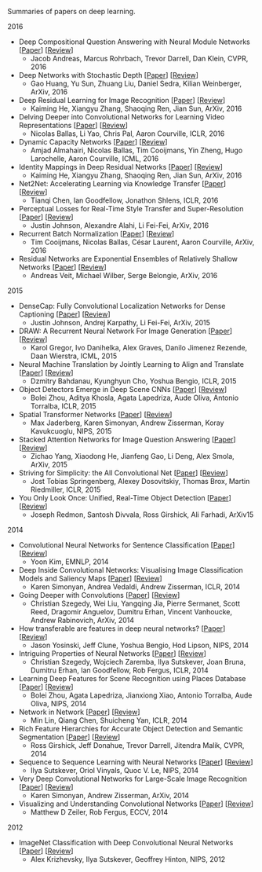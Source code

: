Summaries of papers on deep learning.

2016

- Deep Compositional Question Answering with Neural Module Networks [[Paper](http://arxiv.org/abs/1511.02799)] [[Review](https://github.com/abhshkdz/papers/blob/master/reviews/deep-compositional-question-answering-with-neural-module-networks.md)]
    - Jacob Andreas, Marcus Rohrbach, Trevor Darrell, Dan Klein, CVPR, 2016
- Deep Networks with Stochastic Depth [[Paper](https://arxiv.org/abs/1603.09382)] [[Review](https://github.com/abhshkdz/papers/blob/master/reviews/deep-networks-with-stochastic-depth.md)]
    - Gao Huang, Yu Sun, Zhuang Liu, Daniel Sedra, Kilian Weinberger, ArXiv, 2016
- Deep Residual Learning for Image Recognition [[Paper](http://arxiv.org/abs/1512.03385)] [[Review](https://github.com/abhshkdz/papers/blob/master/reviews/deep-residual-learning-for-image-recognition.md)]
    - Kaiming He, Xiangyu Zhang, Shaoqing Ren, Jian Sun, ArXiv, 2016
- Delving Deeper into Convolutional Networks for Learning Video Representations [[Paper](http://arxiv.org/abs/1511.06432)] [[Review](https://github.com/abhshkdz/papers/blob/master/reviews/delving-deeper-into-convolutional-networks-for-learning-video-representations.md)]
    - Nicolas Ballas, Li Yao, Chris Pal, Aaron Courville, ICLR, 2016
- Dynamic Capacity Networks [[Paper](http://arxiv.org/abs/1511.07838)] [[Review](https://github.com/abhshkdz/papers/blob/master/reviews/dynamic-capacity-networks.md)]
    - Amjad Almahairi, Nicolas Ballas, Tim Cooijmans, Yin Zheng, Hugo Larochelle, Aaron Courville, ICML, 2016
- Identity Mappings in Deep Residual Networks [[Paper](http://arxiv.org/abs/1603.05027)] [[Review](https://github.com/abhshkdz/papers/blob/master/reviews/identity-mappings-in-deep-residual-networks.md)]
    - Kaiming He, Xiangyu Zhang, Shaoqing Ren, Jian Sun, ArXiv, 2016
- Net2Net: Accelerating Learning via Knowledge Transfer [[Paper](http://arxiv.org/abs/1511.05641)] [[Review](https://github.com/abhshkdz/papers/blob/master/reviews/net2net-accelerating-learning-via-knowledge-transfer.md)]
    - Tianqi Chen, Ian Goodfellow, Jonathon Shlens, ICLR, 2016
- Perceptual Losses for Real-Time Style Transfer and Super-Resolution [[Paper](https://arxiv.org/abs/1603.08155)] [[Review](https://github.com/abhshkdz/papers/blob/master/reviews/perceptual-losses-for-real-time-style-transfer-and-super-resolution.md)]
    - Justin Johnson, Alexandre Alahi, Li Fei-Fei, ArXiv, 2016
- Recurrent Batch Normalization [[Paper](http://arxiv.org/abs/1603.09025)] [[Review](https://github.com/abhshkdz/papers/blob/master/reviews/recurrent-batch-normalization.md)]
    - Tim Cooijmans, Nicolas Ballas, César Laurent, Aaron Courville, ArXiv, 2016
- Residual Networks are Exponential Ensembles of Relatively Shallow Networks [[Paper](http://arxiv.org/abs/1605.06431)] [[Review](https://github.com/abhshkdz/papers/blob/master/reviews/residual-networks-are-exponential-ensembles-of-relatively-shallow-networks.md)]
    - Andreas Veit, Michael Wilber, Serge Belongie, ArXiv, 2016

2015

- DenseCap: Fully Convolutional Localization Networks for Dense Captioning [[Paper](http://arxiv.org/abs/1511.07571)] [[Review](https://github.com/abhshkdz/papers/blob/master/reviews/densecap-fully-convolutional-localization-networks-for-dense-captioning.md)]
    - Justin Johnson, Andrej Karpathy, Li Fei-Fei, ArXiv, 2015
- DRAW: A Recurrent Neural Network For Image Generation [[Paper](http://arxiv.org/abs/1502.04623)] [[Review](https://github.com/abhshkdz/papers/blob/master/reviews/draw-a-recurrent-neural-network-for-image-generation.md)]
    - Karol Gregor, Ivo Danihelka, Alex Graves, Danilo Jimenez Rezende, Daan Wierstra, ICML, 2015
- Neural Machine Translation by Jointly Learning to Align and Translate [[Paper](http://arxiv.org/abs/1409.0473)] [[Review](https://github.com/abhshkdz/papers/blob/master/reviews/neural-machine-translation-by-jointly-learning-to-align-and-translate.md)]
    - Dzmitry Bahdanau, Kyunghyun Cho, Yoshua Bengio, ICLR, 2015
- Object Detectors Emerge in Deep Scene CNNs [[Paper](http://arxiv.org/abs/1412.6856)] [[Review](https://github.com/abhshkdz/papers/blob/master/reviews/object-detectors-emerge-in-deep-scene-cnns.md)]
    - Bolei Zhou, Aditya Khosla, Agata Lapedriza, Aude Oliva, Antonio Torralba, ICLR, 2015
- Spatial Transformer Networks [[Paper](http://arxiv.org/abs/1506.02025)] [[Review](https://github.com/abhshkdz/papers/blob/master/reviews/spatial-transformer-networks.md)]
    - Max Jaderberg, Karen Simonyan, Andrew Zisserman, Koray Kavukcuoglu, NIPS, 2015
- Stacked Attention Networks for Image Question Answering [[Paper](http://arxiv.org/abs/1511.02274)] [[Review](https://github.com/abhshkdz/papers/blob/master/reviews/stacked-attention-networks-for-image-question-answering.md)]
    - Zichao Yang, Xiaodong He, Jianfeng Gao, Li Deng, Alex Smola, ArXiv, 2015
- Striving for Simplicity: the All Convolutional Net [[Paper](http://arxiv.org/abs/1412.6806)] [[Review](https://github.com/abhshkdz/papers/blob/master/reviews/all-convolutional-net.md)]
    - Jost Tobias Springenberg, Alexey Dosovitskiy, Thomas Brox, Martin Riedmiller, ICLR, 2015
- You Only Look Once: Unified, Real-Time Object Detection [[Paper](http://arxiv.org/abs/1506.02640)] [[Review](https://github.com/abhshkdz/papers/blob/master/reviews/you-only-look-once-unified-real-time-object-detection.md)]
    - Joseph Redmon, Santosh Divvala, Ross Girshick, Ali Farhadi, ArXiv15

2014

- Convolutional Neural Networks for Sentence Classification [[Paper](http://arxiv.org/abs/1408.5882)] [[Review](https://github.com/abhshkdz/papers/blob/master/reviews/convolutional-neural-networks-for-sentence-classification.md)]
    - Yoon Kim, EMNLP, 2014
- Deep Inside Convolutional Networks: Visualising Image Classification Models and Saliency Maps [[Paper](http://arxiv.org/abs/1312.6034)] [[Review](https://github.com/abhshkdz/papers/blob/master/reviews/deep-inside-convolutional-networks.md)]
    - Karen Simonyan, Andrea Vedaldi, Andrew Zisserman, ICLR, 2014
- Going Deeper with Convolutions [[Paper](http://arxiv.org/abs/1409.4842)] [[Review](https://github.com/abhshkdz/papers/blob/master/reviews/going-deeper-with-convolutions.md)]
    - Christian Szegedy, Wei Liu, Yangqing Jia, Pierre Sermanet, Scott Reed, Dragomir Anguelov, Dumitru Erhan, Vincent Vanhoucke, Andrew Rabinovich, ArXiv, 2014
- How transferable are features in deep neural networks? [[Paper](http://arxiv.org/abs/1411.1792)] [[Review](https://github.com/abhshkdz/papers/blob/master/reviews/how-transferable-are-features-in-deep-neural-networks.md)]
    - Jason Yosinski, Jeff Clune, Yoshua Bengio, Hod Lipson, NIPS, 2014
- Intriguing Properties of Neural Networks [[Paper](http://arxiv.org/abs/1312.6199)] [[Review](https://github.com/abhshkdz/papers/blob/master/reviews/intriguing-properties-of-neural-networks.md)]
    - Christian Szegedy, Wojciech Zaremba, Ilya Sutskever, Joan Bruna, Dumitru Erhan, Ian Goodfellow, Rob Fergus, ICLR, 2014
- Learning Deep Features for Scene Recognition using Places Database [[Paper](http://places.csail.mit.edu/places_NIPS14.pdf)] [[Review](https://github.com/abhshkdz/papers/blob/master/reviews/learning-deep-features-for-scene-recognition-using-places-database.md)]
    - Bolei Zhou, Agata Lapedriza, Jianxiong Xiao, Antonio Torralba, Aude Oliva, NIPS, 2014
- Network in Network [[Paper](http://arxiv.org/abs/1312.4400)] [[Review](https://github.com/abhshkdz/papers/blob/master/reviews/network-in-network.md)]
    - Min Lin, Qiang Chen, Shuicheng Yan, ICLR, 2014
- Rich Feature Hierarchies for Accurate Object Detection and Semantic Segmentation [[Paper](http://arxiv.org/abs/1311.2524)] [[Review](https://github.com/abhshkdz/papers/blob/master/reviews/rich-feature-hierarchies-for-accurate-object-detection-and-semantic-segmentation.md)]
    - Ross Girshick, Jeff Donahue, Trevor Darrell, Jitendra Malik, CVPR, 2014
- Sequence to Sequence Learning with Neural Networks [[Paper](http://arxiv.org/abs/1409.3215)] [[Review](https://github.com/abhshkdz/papers/blob/master/reviews/sequence-to-sequence-learning-with-neural-networks.md)]
    - Ilya Sutskever, Oriol Vinyals, Quoc V. Le, NIPS, 2014
- Very Deep Convolutional Networks for Large-Scale Image Recognition [[Paper](http://arxiv.org/abs/1409.1556)] [[Review](https://github.com/abhshkdz/papers/blob/master/reviews/very-deep-convolutional-networks-for-large-scale-image-recognition.md)]
    - Karen Simonyan, Andrew Zisserman, ArXiv, 2014
- Visualizing and Understanding Convolutional Networks [[Paper](http://arxiv.org/abs/1311.2901)] [[Review](https://github.com/abhshkdz/papers/blob/master/reviews/visualizing-and-understanding-convolutional-networks.md)]
    - Matthew D Zeiler, Rob Fergus, ECCV, 2014

2012

- ImageNet Classification with Deep Convolutional Neural Networks [[Paper](http://papers.nips.cc/paper/4824-imagenet-classification-with-deep-convolutional-neural-networks.pdf)] [[Review](https://github.com/abhshkdz/papers/blob/master/reviews/imagenet-classification-with-deep-convolutional-neural-networks.md)]
    - Alex Krizhevsky, Ilya Sutskever, Geoffrey Hinton, NIPS, 2012
